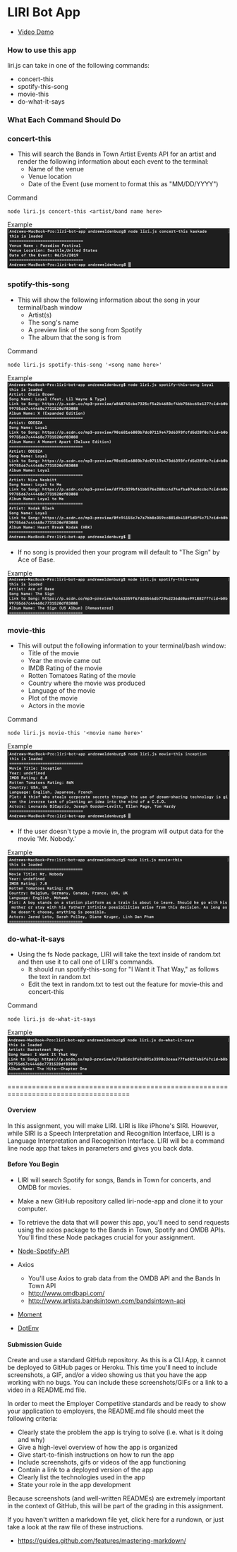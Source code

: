 # LIRI Bot App

* [Video Demo](https://drive.google.com/file/d/1TDNk54vCh87K3IkN8FGgPGnatNGpx2F8/view)

### How to use this app
liri.js can take in one of the following commands:
* concert-this
* spotify-this-song
* movie-this
* do-what-it-says

### What Each Command Should Do

### concert-this
* This will search the Bands in Town Artist Events API for an artist and render the following information about each event to the terminal:
  * Name of the venue
  * Venue location
  * Date of the Event (use moment to format this as "MM/DD/YYYY")

Command

    node liri.js concert-this <artist/band name here>

Example
![concert-this](/images/concert-this.png)

### spotify-this-song
* This will show the following information about the song in your terminal/bash window
  * Artist(s)
  * The song's name
  * A preview link of the song from Spotify
  * The album that the song is from

Command

    node liri.js spotify-this-song '<song name here>'

Example
![spotify-this](/images/spotify-this.png)

* If no song is provided then your program will default to "The Sign" by Ace of Base.

Example
![spotify-this-song](/images/spotify-this-song.png)

### movie-this
* This will output the following information to your terminal/bash window:
  * Title of the movie
  * Year the movie came out
  * IMDB Rating of the movie
  * Rotten Tomatoes Rating of the movie
  * Country where the movie was produced
  * Language of the movie
  * Plot of the movie
  * Actors in the movie

Command

    node liri.js movie-this '<movie name here>'

Example
![movie-this](/images/movie-this.png)

* If the user doesn't type a movie in, the program will output data for the movie 'Mr. Nobody.'

Example
![movie-this-none](/images/movie-this-none.png)
 
### do-what-it-says
* Using the fs Node package, LIRI will take the text inside of random.txt and then use it to call one of LIRI's commands.
  * It should run spotify-this-song for "I Want it That Way," as follows the text in random.txt
  * Edit the text in random.txt to test out the feature for movie-this and concert-this

Command

    node liri.js do-what-it-says

Example
![do-what-it-says](/images/do-what-it-says.png)

====================================================================================

#### Overview

In this assignment, you will make LIRI. LIRI is like iPhone's SIRI. However, while SIRI is a Speech Interpretation and Recognition Interface, LIRI is a Language Interpretation and Recognition Interface. LIRI will be a command line node app that takes in parameters and gives you back data.

#### Before You Begin
* LIRI will search Spotify for songs, Bands in Town for concerts, and OMDB for movies.
* Make a new GitHub repository called liri-node-app and clone it to your computer.
* To retrieve the data that will power this app, you'll need to send requests using the axios package to the Bands in Town, Spotify and OMDB APIs. You'll find these Node packages crucial for your assignment.

* [Node-Spotify-API](https://www.npmjs.com/package/node-spotify-api)
* Axios
  * You'll use Axios to grab data from the OMDB API and the Bands In Town API
  * http://www.omdbapi.com/
  * http://www.artists.bandsintown.com/bandsintown-api
* [Moment](https://www.npmjs.com/package/moment)
* [DotEnv](https://www.npmjs.com/package/dotenv)

#### Submission Guide

Create and use a standard GitHub repository. As this is a CLI App, it cannot be deployed to GitHub pages or Heroku. This time you'll need to include screenshots, a GIF, and/or a video showing us that you have the app working with no bugs. You can include these screenshots/GIFs or a link to a video in a README.md file.

In order to meet the Employer Competitive standards and be ready to show your application to employers, the README.md file should meet the following criteria:
* Clearly state the problem the app is trying to solve (i.e. what is it doing and why)
* Give a high-level overview of how the app is organized
* Give start-to-finish instructions on how to run the app
* Include screenshots, gifs or videos of the app functioning
* Contain a link to a deployed version of the app
* Clearly list the technologies used in the app
* State your role in the app development

Because screenshots (and well-written READMEs) are extremely important in the context of GitHub, this will be part of the grading in this assignment.

If you haven't written a markdown file yet, click here for a rundown, or just take a look at the raw file of these instructions.
* https://guides.github.com/features/mastering-markdown/
